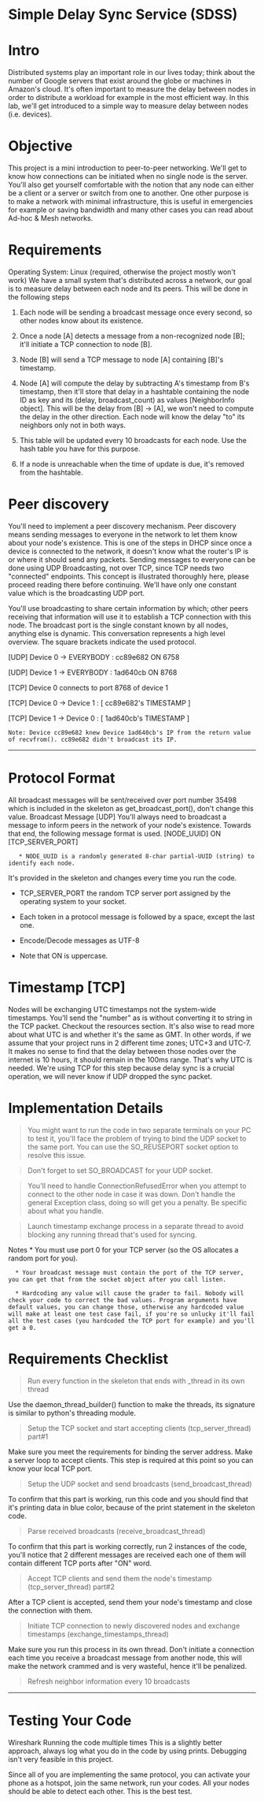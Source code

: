 # Simple Delay Sync Service (SDSS)

# Intro 

Distributed systems play an important role in our lives today; think about the number of Google servers that exist around the globe or machines in Amazon's cloud. It's often important to measure the delay between nodes in order to distribute a workload for example in the most efficient way. In this lab, we'll get introduced to a simple way to measure delay between nodes (i.e. devices).

# Objective 

This project is a mini introduction to peer-to-peer networking. We'll get to know how connections can be initiated when no single node is the server.
You'll also get yourself comfortable with the notion that any node can either be a client or a server or switch from one to another. 
One other purpose is to make a network with minimal infrastructure, this is useful in emergencies for example or saving bandwidth and many other cases you can read about Ad-hoc & Mesh networks.

# Requirements

Operating System: Linux (required, otherwise the project mostly won't work)
We have a small system that's distributed across a network, our goal is to measure delay between each node and its peers. This will be done in the following steps

   1. Each node will be sending a broadcast message once every second, so other nodes know about its existence.
   
   2. Once a node [A] detects a message from a non-recognized node [B]; it'll initiate a TCP connection to node [B].
   
   3. Node [B] will send a TCP message to node [A] containing [B]'s timestamp.
   
   4. Node [A] will compute the delay by subtracting A's timestamp from B's timestamp, then it'll store that delay in a hashtable containing the node ID as key and its (delay, broadcast_count) as values [NeighborInfo object]. This will be the delay from [B] -> [A], we won't need to compute the delay in the other direction. Each node will know the delay "to" its neighbors only not in both ways.
   
   5. This table will be updated every 10 broadcasts for each node. Use the hash table you have for this purpose.
   
   6. If a node is unreachable when the time of update is due, it's removed from the hashtable.
   
# Peer discovery

You'll need to implement a peer discovery mechanism. Peer discovery means sending messages to everyone in the network to let them know about your node's existence. This is one of the steps in DHCP since once a device is connected to the network, it doesn't know what the router's IP is or where it should send any packets.
Sending messages to everyone can be done using UDP Broadcasting, not over TCP, since TCP needs two "connected" endpoints. This concept is illustrated thoroughly here, please proceed reading there before continuing. We'll have only one constant value which is the broadcasting UDP port.


You'll use broadcasting to share certain information by which; other peers receiving that information will use it to establish a TCP connection with this node. The broadcast port is the single constant known by all nodes, anything else is dynamic.
This conversation represents a high level overview. The square brackets indicate the used protocol.


[UDP] Device 0 -> EVERYBODY : cc89e682 ON 6758

[UDP] Device 1 -> EVERYBODY  : 1ad640cb ON 8768


[TCP] Device 0 connects to port 8768 of device 1

[TCP] Device 0 -> Device 1  : [ cc89e682's TIMESTAMP ]

[TCP] Device 1 -> Device 0  : [ 1ad640cb's TIMESTAMP ]


	Note: Device cc89e682 knew Device 1ad640cb's IP from the return value of recvfrom(). cc89e682 didn't broadcast its IP.
________________

# Protocol Format

All broadcast messages will be sent/received over port number 35498 which is included in the skeleton as get_broadcast_port(), don't change this value.
Broadcast Message [UDP]
You'll always need to broadcast a message to inform peers in the network of your node's existence. Towards that end, the following message format is used.
[NODE_UUID] ON [TCP_SERVER_PORT]

	   * NODE_UUID is a randomly generated 8-char partial-UUID (string) to identify each node. 
     
It's provided in the skeleton and changes every time you run the code.

   * TCP_SERVER_PORT the random TCP server port assigned by the operating system to your socket.
   
   * Each token in a protocol message is followed by a space, except the last one. 
   
   * Encode/Decode messages as UTF-8
   
   * Note that ON is uppercase.
   
# Timestamp [TCP]

Nodes will be exchanging UTC timestamps not the system-wide timestamps. You'll send the "number" as is without converting it to string in the TCP packet. Checkout the resources section. It's also wise to read more about what UTC is and whether it's the same as GMT.
In other words, if we assume that your project runs in 2 different time zones; UTC+3 and UTC-7. It makes no sense to find that the delay between those nodes over the internet is 10 hours, it should remain in the 100ms range. That's why UTC is needed.
We're using TCP for this step because delay sync is a crucial operation, we will never know if UDP dropped the sync packet.

# Implementation Details

> You might want to run the code in two separate terminals on your PC to test it, you'll face the problem of trying to bind the UDP socket to the same port. You can use the SO_REUSEPORT socket option to resolve this issue. 

> Don't forget to set SO_BROADCAST for your UDP socket.

> You'll need to handle ConnectionRefusedError when you attempt to connect to the other node in case it was down. Don't handle the general Exception class, doing so will get you a penalty. Be specific about what you handle.

> Launch timestamp exchange process in a separate thread to avoid blocking any running thread that's used for syncing.

Notes
      * You must use port 0 for your TCP server (so the OS allocates a random port for you). 
      
      * Your broadcast message must contain the port of the TCP server, you can get that from the socket object after you call listen.
      
      * Hardcoding any value will cause the grader to fail. Nobody will check your code to correct the bad values. Program arguments have default values, you can change those, otherwise any hardcoded value will make at least one test case fail, if you're so unlucky it'll fail all the test cases (you hardcoded the TCP port for example) and you'll get a 0.

# Requirements Checklist

> Run every function in the skeleton that ends with _thread in its own thread

Use the daemon_thread_builder() function to make the threads, its signature is similar to python's threading module.


> Setup the TCP socket and start accepting clients (tcp_server_thread) part#1

Make sure you meet the requirements for binding the server address. Make a server loop to accept clients. This step is required at this point so you can know your local TCP port.


> Setup the UDP socket and send broadcasts (send_broadcast_thread)

To confirm that this part is working, run this code and you should find that it's printing data in blue color, because of the print statement in the skeleton code.


> Parse received broadcasts (receive_broadcast_thread)

To confirm that this part is working correctly, run 2 instances of the code, you'll notice that 2 different messages are received each one of them will contain different TCP ports after "ON" word.


> Accept TCP clients and send them the node's timestamp (tcp_server_thread) part#2

After a TCP client is accepted, send them your node's timestamp and close the connection with them.


> Initiate TCP connection to newly discovered nodes and exchange timestamps (exchange_timestamps_thread)

Make sure you run this process in its own thread. Don't initiate a connection each time you receive a broadcast message from another node, this will make the network crammed and is very wasteful, hence it'll be penalized.


> Refresh neighbor information every 10 broadcasts
________________

# Testing Your Code 

Wireshark
Running the code multiple times
This is a slightly better approach, always log what you do in the code by using prints. Debugging isn't very feasible in this project.

Since all of you are implementing the same protocol, you can activate your phone as a hotspot, join the same network, run your codes. All your nodes should be able to detect each other. This is the best test.

